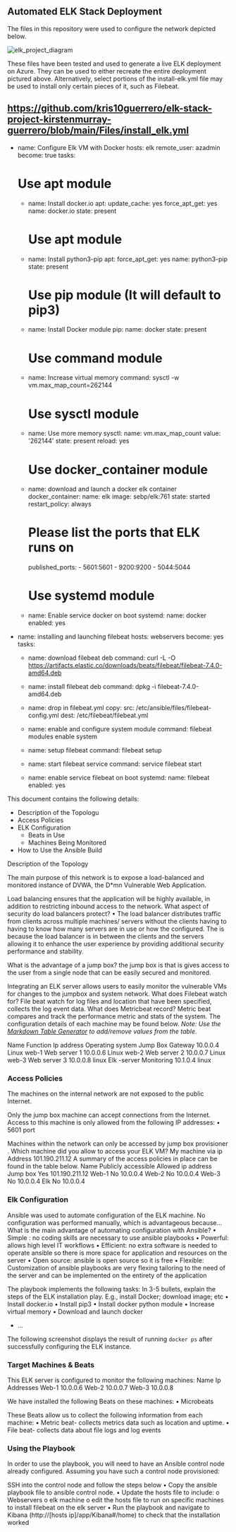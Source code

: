 ## Automated ELK Stack Deployment

The files in this repository were used to configure the network depicted below.

![elk_project_diagram](https://user-images.githubusercontent.com/78952611/119792507-16a60a00-bf19-11eb-8644-145b405d4b1c.png)


These files have been tested and used to generate a live ELK deployment on Azure. They can be used to either recreate the entire deployment pictured above. Alternatively, select portions of the install-elk.yml file may be used to install only certain pieces of it, such as Filebeat.

https://github.com/kris10guerrero/elk-stack-project-kirstenmurray-guerrero/blob/main/Files/install_elk.yml
---
- name: Configure Elk VM with Docker
  hosts: elk
  remote_user: azadmin
  become: true
  tasks:
    # Use apt module
    - name: Install docker.io
      apt:
        update_cache: yes
        force_apt_get: yes
        name: docker.io
        state: present

      # Use apt module
    - name: Install python3-pip
      apt:
        force_apt_get: yes
        name: python3-pip
        state: present

      # Use pip module (It will default to pip3)
    - name: Install Docker module
      pip:
        name: docker
        state: present

      # Use command module
    - name: Increase virtual memory
      command: sysctl -w vm.max_map_count=262144

      # Use sysctl module
    - name: Use more memory
      sysctl:
        name: vm.max_map_count
        value: '262144'
        state: present
        reload: yes

      # Use docker_container module
    - name: download and launch a docker elk container
      docker_container:
        name: elk
        image: sebp/elk:761
        state: started
        restart_policy: always
        # Please list the ports that ELK runs on
        published_ports:
          -  5601:5601
          -  9200:9200
          -  5044:5044

      # Use systemd module
    - name: Enable service docker on boot
      systemd:
        name: docker
        enabled: yes

- name: installing and launching filebeat
  hosts: webservers
  become: yes
  tasks:

  - name: download filebeat deb
    command: curl -L -O https://artifacts.elastic.co/downloads/beats/filebeat/filebeat-7.4.0-amd64.deb

  - name: install filebeat deb
    command: dpkg -i filebeat-7.4.0-amd64.deb

  - name: drop in filebeat.yml
    copy:
      src: /etc/ansible/files/filebeat-config.yml
      dest: /etc/filebeat/filebeat.yml

  - name: enable and configure system module
    command: filebeat modules enable system

  - name: setup filebeat
    command: filebeat setup

  - name: start filebeat service
    command: service filebeat start

  - name: enable service filebeat on boot
    systemd:
      name: filebeat
      enabled: yes



This document contains the following details:
- Description of the Topologu
- Access Policies
- ELK Configuration
  - Beats in Use
  - Machines Being Monitored
- How to Use the Ansible Build


Description of the Topology

The main purpose of this network is to expose a load-balanced and monitored instance of DVWA, the D*mn Vulnerable Web Application.

Load balancing ensures that the application will be highly available, in addition to restricting inbound access to the network.
What aspect of security do load balancers protect? 
•	The load balancer distributes traffic from clients across multiple machines/ servers without the clients having to having to know how many servers are in use or how the configured. The is because the load balancer is in between the clients and the servers allowing it to enhance the user experience by providing additional security performance and stability.

What is the advantage of a jump box? 
the jump box is that is gives access to the user from a single node that can be easily secured and monitored.

Integrating an ELK server allows users to easily monitor the vulnerable VMs for changes to the jumpbox and system network.
 What does Filebeat watch for? 
File beat watch for log files and location that have been specified, collects the log event data.
 What does Metricbeat record?
Metric beat compares and track the performance metric and stats of the system.
The configuration details of each machine may be found below.
_Note: Use the [Markdown Table Generator](http://www.tablesgenerator.com/markdown_tables) to add/remove values from the table_.

Name   	Function
	Ip address	Operating system
 Jump Box 	Gateway	10.0.0.4	Linux
 web-1   	Web server 1	10.0.0.6	Linux
 web-2    	Web server 2	10.0.0.7	Linux
 web-3    	Web server 3	10.0.0.8	linux
Elk -server	Monitoring 	10.1.0.4	linux

### Access Policies

The machines on the internal network are not exposed to the public Internet. 

Only the jump box machine can accept connections from the Internet. Access to this machine is only allowed from the following IP addresses:
•	5601 port

Machines within the network can only be accessed by jump box provisioner .
Which machine did you allow to access your ELK VM? My machine via ip Address 
101.190.211.12
A summary of the access policies in place can be found in the table below.
Name 	Publicly accessible 	Allowed ip address
Jump box	Yes	101.190.211.12
Web-1	No	10.0.0.4
Web-2 	No	10.0.0.4
Web-3 	No	10.0.0.4
Elk	No	10.0.0.4
### Elk Configuration

Ansible was used to automate configuration of the ELK machine. No configuration was performed manually, which is advantageous because...
What is the main advantage of automating configuration with Ansible?
•	Simple : no coding skills are necessary to use ansible playbooks 
•	Powerful: allows high level IT workflows 
•	Efficient: no extra software is needed to operate ansible so there is more space for application and resources on the server
•	Open source: ansible is open source so it is free 
•	Flexible: Customization of ansible playbooks are very flexing tailoring to the need of the server and can be implemented on the entirety of the application

The playbook implements the following tasks:
In 3-5 bullets, explain the steps of the ELK installation play. E.g., install Docker; download image; etc
•	Install docker.io
•	Install pip3
•	Install docker python module
•	Increase virtual memory 
•	Download and launch docker 

- ...

The following screenshot displays the result of running `docker ps` after successfully configuring the ELK instance.
 

### Target Machines & Beats
This ELK server is configured to monitor the following machines:
Name	Ip Addresses
Web-1	10.0.0.6
Web-2	10.0.0.7
Web-3	10.0.0.8

We have installed the following Beats on these machines:
•	Microbeats

These Beats allow us to collect the following information from each machine:
•	Metric beat- collects metrics data such as location and uptime.
•	File beat- collects data about file logs and log events 
### Using the Playbook
In order to use the playbook, you will need to have an Ansible control node already configured. Assuming you have such a control node provisioned: 

SSH into the control node and follow the steps below
•	Copy the ansible playbook file to ansible control node.
•	Update the hosts file to include:
o	Webservers 
o	elk machine
o	edit the hosts file to run on specific machines to install filebeat on the elk server 
•	Run the playbook and navigate to Kibana (http://[hosts ip]/app/Kibana#/home) to check that the installation worked 


